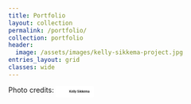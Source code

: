 ```yaml
---
title: Portfolio
layout: collection
permalink: /portfolio/
collection: portfolio
header:
  image: /assets/images/kelly-sikkema-project.jpg
entries_layout: grid
classes: wide
---
```

Photo credits:
<a style="background-color:white;color:black:white;text-decoration:none;padding:4px 6px;font-family:-apple-system, BlinkMacSystemFont, &quot;San Francisco&quot;, &quot;Helvetica Neue&quot;, Helvetica, Ubuntu, Roboto, Noto, &quot;Segoe UI&quot;, Arial, sans-serif;font-size:6px;font-weight:bold;line-height:1.2;display:inline-block;border-radius:3px" href="https://unsplash.com/@kellysikkema?utm_medium=referral&amp;utm_campaign=photographer-credit&amp;utm_content=creditBadge" target="_blank" rel="noopener noreferrer" title="Download free do whatever you want high-resolution photos from Kelly Sikkema"><span style="display:inline-block;padding:2px 3px"><svg xmlns="http://www.w3.org/2000/svg" style="height:12px;width:auto;position:relative;vertical-align:middle;top:-2px;fill:white" viewBox="0 0 32 32"><title>unsplash-logo</title><path d="M10 9V0h12v9H10zm12 5h10v18H0V14h10v9h12v-9z"></path></svg></span><span style="display:inline-block;padding:2px 3px">Kelly Sikkema</span></a>